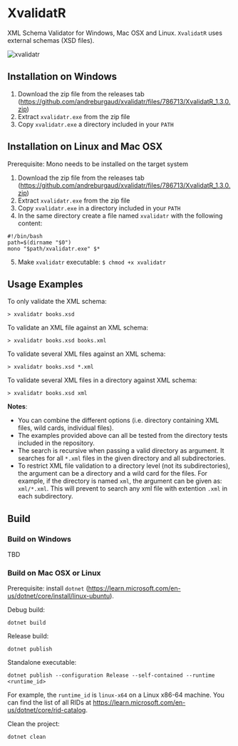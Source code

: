 # XvalidatR

XML Schema Validator for Windows, Mac OSX and Linux. `XvalidatR` uses external schemas (XSD files).

![xvalidatr](https://cloud.githubusercontent.com/assets/6396088/23348810/373079e4-fc73-11e6-9e62-732b58025064.png)

## Installation on Windows

1. Download the zip file from the releases tab (https://github.com/andreburgaud/xvalidatr/files/786713/XvalidatR_1.3.0.zip)
2. Extract `xvalidatr.exe` from the zip file
3. Copy `xvalidatr.exe` a directory included in your `PATH`

## Installation on Linux and Mac OSX

Prerequisite: Mono needs to be installed on the target system

1. Download the zip file from the releases tab (https://github.com/andreburgaud/xvalidatr/files/786713/XvalidatR_1.3.0.zip)
2. Extract `xvalidatr.exe` from the zip file
3. Copy `xvalidatr.exe` in a directory included in your `PATH`
4. In the same directory create a file named `xvalidatr` with the following content:

```
#!/bin/bash
path=$(dirname "$0")
mono "$path/xvalidatr.exe" $*
```

5. Make `xvalidatr` executable: `$ chmod +x xvalidatr`

## Usage Examples

To only validate the XML schema:

```
> xvalidatr books.xsd
```

To validate an XML file against an XML schema:

```
> xvalidatr books.xsd books.xml
```

To validate several XML files against an XML schema:

```
> xvalidatr books.xsd *.xml
```

To validate several XML files in a directory against XML schema:

```
> xvalidatr books.xsd xml
```

**Notes**:
* You can combine the different options (i.e. directory containing XML files, wild cards, individual files).
* The examples provided above can all be tested from the directory tests included in the repository.
* The search is recursive when passing a valid directory as argument. It searches for all `*.xml` files in the given directory and all subdirectories.
* To restrict XML file validation to a directory level (not its subdirectories), the argument can be a directory and a wild card for the files. For example, if the directory is named `xml`, the argument can be given as: `xml/*.xml`. This will prevent to search any xml file with extention `.xml` in each subdirectory.

## Build

### Build on Windows

TBD

### Build on Mac OSX or Linux

Prerequisite: install `dotnet` (https://learn.microsoft.com/en-us/dotnet/core/install/linux-ubuntu).


Debug build:

```
dotnet build
```

Release build:

```
dotnet publish
```

Standalone executable:

```
dotnet publish --configuration Release --self-contained --runtime <runtime_id>
```

For example, the `runtime_id` is `linux-x64` on a Linux x86-64 machine. You can find the list of all RIDs at https://learn.microsoft.com/en-us/dotnet/core/rid-catalog.


Clean the project:


```
dotnet clean
```
